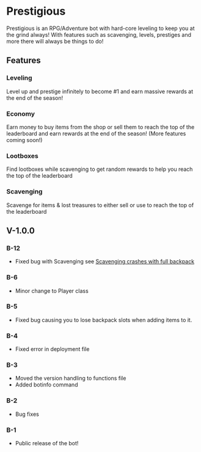 # Prestigious

Prestigious is an RPG/Adventure bot with hard-core leveling to keep you at the grind always! With features such as scavenging, levels, prestiges and more there will always be things to do!

## Features

### Leveling

Level up and prestige infinitely to become #1 and earn massive rewards at the end of the season!

### Economy

Earn money to buy items from the shop or sell them to reach the top of the leaderboard and earn rewards at the end of the season! (More features coming soon!)

### Lootboxes

Find lootboxes while scavenging to get random rewards to help you reach the top of the leaderboard

### Scavenging

Scavenge for items & lost treasures to either sell or use to reach the top of the leaderboard

## V-1.0.0

### B-12
-   Fixed bug with Scavenging see [Scavenging crashes with full backpack](https://github.com/LightBlueGamer/Prestigious/issues/1)

### B-6
-   Minor change to Player class

### B-5
-   Fixed bug causing you to lose backpack slots when adding items to it.

### B-4
-   Fixed error in deployment file

### B-3
-   Moved the version handling to functions file
-   Added botinfo command

### B-2
-   Bug fixes

### B-1
-   Public release of the bot!
